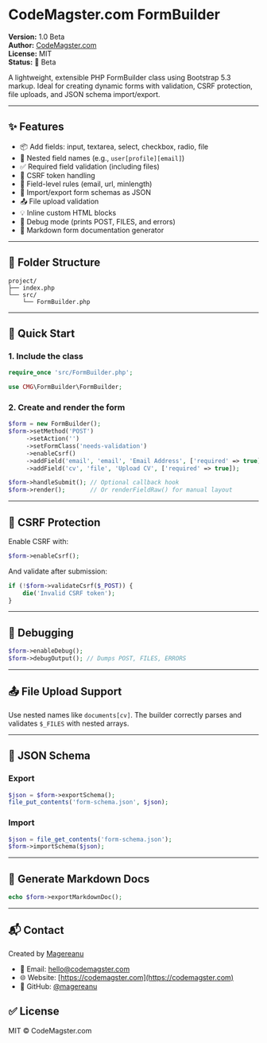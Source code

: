 # CodeMagster.com FormBuilder

**Version:** 1.0 Beta  
**Author:** [CodeMagster.com](https://codemagster.com)  
**License:** MIT  
**Status:** 🚧 Beta

A lightweight, extensible PHP FormBuilder class using Bootstrap 5.3 markup. Ideal for creating dynamic forms with validation, CSRF protection, file uploads, and JSON schema import/export.

---

## ✨ Features

- 📦 Add fields: input, textarea, select, checkbox, radio, file
- 🔄 Nested field names (e.g., `user[profile][email]`)
- ✅ Required field validation (including files)
- 🔐 CSRF token handling
- 📝 Field-level rules (email, url, minlength)
- 🔄 Import/export form schemas as JSON
- 📤 File upload validation
- 💡 Inline custom HTML blocks
- 🧪 Debug mode (prints POST, FILES, and errors)
- 📄 Markdown form documentation generator

---

## 📂 Folder Structure

```
project/
├── index.php
└── src/
    └── FormBuilder.php
```

---

## 🚀 Quick Start

### 1. Include the class

```php
require_once 'src/FormBuilder.php';

use CMG\FormBuilder\FormBuilder;
```

### 2. Create and render the form

```php
$form = new FormBuilder();
$form->setMethod('POST')
     ->setAction('')
     ->setFormClass('needs-validation')
     ->enableCsrf()
     ->addField('email', 'email', 'Email Address', ['required' => true])
     ->addField('cv', 'file', 'Upload CV', ['required' => true]);

$form->handleSubmit(); // Optional callback hook
$form->render();       // Or renderFieldRaw() for manual layout
```

---

## 🔐 CSRF Protection

Enable CSRF with:

```php
$form->enableCsrf();
```

And validate after submission:

```php
if (!$form->validateCsrf($_POST)) {
    die('Invalid CSRF token');
}
```

---

## 🧪 Debugging

```php
$form->enableDebug();
$form->debugOutput(); // Dumps POST, FILES, ERRORS
```

---

## 📤 File Upload Support

Use nested names like `documents[cv]`. The builder correctly parses and validates `$_FILES` with nested arrays.

---

## 🧩 JSON Schema

### Export

```php
$json = $form->exportSchema();
file_put_contents('form-schema.json', $json);
```

### Import

```php
$json = file_get_contents('form-schema.json');
$form->importSchema($json);
```

---

## 📄 Generate Markdown Docs

```php
echo $form->exportMarkdownDoc();
```

---

## 📬 Contact

Created by [Magereanu](https://codemagster.com)

- 📧 Email: hello@codemagster.com
- 🌐 Website: [https://codemagster.com](https://codemagster.com)
- 🐙 GitHub: [@magereanu](https://github.com/magereanu)


## ✅ License

MIT © CodeMagster.com

